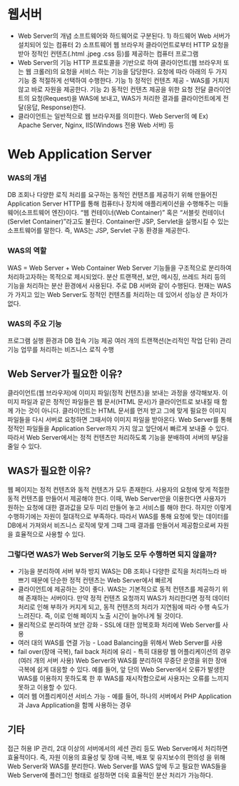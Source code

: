 # 웹서버
- Web Server의 개념
		소프트웨어와 하드웨어로 구분된다.
		1) 하드웨어
		Web 서버가 설치되어 있는 컴퓨터
		2) 소프트웨어
		웹 브라우저 클라이언트로부터 HTTP 요청을 받아 정적인 컨텐츠(.html .jpeg .css 등)를 제공하는 컴퓨터 프로그램
- Web Server의 기능
	HTTP 프로토콜을 기반으로 하여 클라이언트(웹 브라우저 또는 웹 크롤러)의 요청을 서비스 하는 기능을 담당한다.
	요청에 따라 아래의 두 가지 기능 중 적절하게 선택하여 수행한다.
		기능 1) 정적인 컨텐츠 제공 - WAS를 거치지 않고 바로 자원을 제공한다.
		기능 2) 동적인 컨텐츠 제공을 위한 요청 전달
		클라이언트의 요청(Request)을 WAS에 보내고, WAS가 처리한 결과를 클라이언트에게 전달(응답, Response)한다.
- 클라이언트는 일반적으로 웹 브라우저를 의미한다.
	Web Server의 예
Ex) Apache Server, Nginx, IIS(Windows 전용 Web 서버) 등

# Web Application Server
### WAS의 개념
DB 조회나 다양한 로직 처리를 요구하는 동적인 컨텐츠를 제공하기 위해 만들어진 Application Server
HTTP를 통해 컴퓨터나 장치에 애플리케이션을 수행해주는 미들웨어(소프트웨어 엔진)이다.
“웹 컨테이너(Web Container)” 혹은 “서블릿 컨테이너(Servlet Container)”라고도 불린다.
Container란 JSP, Servlet을 실행시킬 수 있는 소프트웨어를 말한다.
즉, WAS는 JSP, Servlet 구동 환경을 제공한다.
### WAS의 역할
WAS = Web Server + Web Container
Web Server 기능들을 구조적으로 분리하여 처리하고자하는 목적으로 제시되었다.
분산 트랜잭션, 보안, 메시징, 쓰레드 처리 등의 기능을 처리하는 분산 환경에서 사용된다.
주로 DB 서버와 같이 수행된다.
현재는 WAS가 가지고 있는 Web Server도 정적인 컨텐츠를 처리하는 데 있어서 성능상 큰 차이가 없다.
### WAS의 주요 기능
프로그램 실행 환경과 DB 접속 기능 제공
여러 개의 트랜잭션(논리적인 작업 단위) 관리 기능
업무를 처리하는 비즈니스 로직 수행


## Web Server가 필요한 이유?
클라이언트(웹 브라우저)에 이미지 파일(정적 컨텐츠)을 보내는 과정을 생각해보자.
이미지 파일과 같은 정적인 파일들은 웹 문서(HTML 문서)가 클라이언트로 보내질 때 함께 가는 것이 아니다.
클라이언트는 HTML 문서를 먼저 받고 그에 맞게 필요한 이미지 파일들을 다시 서버로 요청하면 그때서야 이미지 파일을 받아온다.
Web Server를 통해 정적인 파일들을 Application Server까지 가지 않고 앞단에서 빠르게 보내줄 수 있다.
따라서 Web Server에서는 정적 컨텐츠만 처리하도록 기능을 분배하여 서버의 부담을 줄일 수 있다.

## WAS가 필요한 이유?
웹 페이지는 정적 컨텐츠와 동적 컨텐츠가 모두 존재한다. 사용자의 요청에 맞게 적절한 동적 컨텐츠를 만들어서 제공해야 한다. 이때, Web Server만을 이용한다면 사용자가 원하는 요청에 대한 결과값을 모두 미리 만들어 놓고 서비스를 해야 한다. 하지만 이렇게 수행하기에는 자원이 절대적으로 부족하다. 따라서 WAS를 통해 요청에 맞는 데이터를 DB에서 가져와서 비즈니스 로직에 맞게 그때 그때 결과를 만들어서 제공함으로써 자원을 효율적으로 사용할 수 있다.


### 그렇다면 WAS가 Web Server의 기능도 모두 수행하면 되지 않을까?
 - 기능을 분리하여 서버 부하 방지
WAS는 DB 조회나 다양한 로직을 처리하느라 바쁘기 때문에 단순한 정적 컨텐츠는 Web Server에서 빠르게 
 - 클라이언트에 제공하는 것이 좋다.
WAS는 기본적으로 동적 컨텐츠를 제공하기 위해 존재하는 서버이다. 만약 정적 컨텐츠 요청까지 WAS가 처리한다면 정적 데이터 처리로 인해 부하가 커지게 되고, 동적 컨텐츠의 처리가 지연됨에 따라 수행 속도가 느려진다. 즉, 이로 인해 페이지 노출 시간이 늘어나게 될 것이다.
 - 물리적으로 분리하여 보안 강화 - SSL에 대한 암복호화 처리에 Web Server를 사용
 - 여러 대의 WAS를 연결 가능 - Load Balancing을 위해서 Web Server를 사용
 - fail over(장애 극복), fail back 처리에 유리 - 특히 대용량 웹 어플리케이션의 경우(여러 개의 서버 사용) Web Server와 WAS를 분리하여 무중단 운영을 위한 장애 극복에 쉽게 대응할 수 있다. 예를 들어, 앞 단의 Web Server에서 오류가 발생한 WAS를 이용하지 못하도록 한 후 WAS를 재시작함으로써 사용자는 오류를 느끼지 못하고 이용할 수 있다.
 - 여러 웹 어플리케이션 서비스 가능 - 예를 들어, 하나의 서버에서 PHP Application과 Java Application을 함께 사용하는 경우

## 기타
접근 허용 IP 관리, 2대 이상의 서버에서의 세션 관리 등도 Web Server에서 처리하면 효율적이다.
즉, 자원 이용의 효율성 및 장애 극복, 배포 및 유지보수의 편의성 을 위해 Web Server와 WAS를 분리한다.
Web Server를 WAS 앞에 두고 필요한 WAS들을 Web Server에 플러그인 형태로 설정하면 더욱 효율적인 분산 처리가 가능하다.
